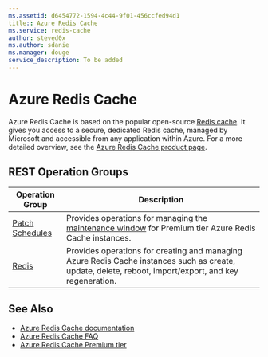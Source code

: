```yaml
---
ms.assetid: d6454772-1594-4c44-9f01-456ccfed94d1
title:: Azure Redis Cache
ms.service: redis-cache
author: steved0x
ms.author: sdanie
ms.manager: douge
service_description: To be added
---
```



# Azure Redis Cache

Azure Redis Cache is based on the popular open-source [Redis cache](http://redis.io). It gives you access to a secure, dedicated Redis cache, managed by Microsoft and accessible from any application within Azure. For a more detailed overview, see the [Azure Redis Cache product page](https://azure.microsoft.com/services/cache/).

## REST Operation Groups

| Operation Group | Description |
|-----------------|-------------|
| [Patch Schedules](./patchschedules) | Provides operations for managing the [maintenance window](https://azure.microsoft.com/documentation/articles/cache-administration/#schedule-updates) for Premium tier Azure Redis Cache instances.            |
| [Redis](./redis)           | Provides operations for creating and managing Azure Redis Cache instances such as create, update, delete, reboot, import/export, and key regeneration.      |


## See Also

- [Azure Redis Cache documentation](https://azure.microsoft.com/documentation/services/redis-cache/)
- [Azure Redis Cache FAQ](https://azure.microsoft.com/documentation/articles/cache-faq/)
- [Azure Redis Cache Premium tier](https://azure.microsoft.com/documentation/articles/cache-premium-tier-intro/)

